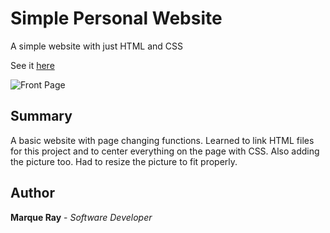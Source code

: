 # Simple Personal Website

A simple website with just HTML and CSS

See it [here](https://github.com/Mray2k4/Task-1-Simple-Personal-Website.git)

![Front Page](/resources/images/Screenshot%20Front%20Page.jpg)

## Summary
A basic website with page changing functions. Learned to link HTML files for this project and to center everything on the page with CSS. Also adding the picture too. Had to resize the picture to fit properly.

## Author
**Marque Ray** - *Software Developer*
